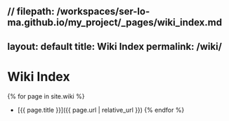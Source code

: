 // filepath: /workspaces/ser-lo-ma.github.io/my_project/_pages/wiki_index.md
---
layout: default
title: Wiki Index
permalink: /wiki/
---

# Wiki Index

{% for page in site.wiki %}
- [{{ page.title }}]({{ page.url | relative_url }})
{% endfor %}